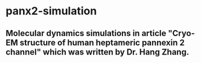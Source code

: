 # panx2-simulation
## Molecular dynamics simulations in article "Cryo-EM structure of human heptameric pannexin 2 channel" which was written by Dr. Hang Zhang.
